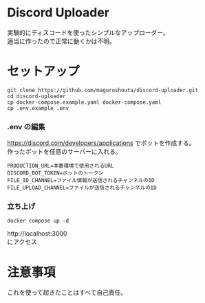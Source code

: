 # Discord Uploader

実験的にディスコードを使ったシンプルなアップローダー。  
適当に作ったので正常に動くかは不明。

# セットアップ

```
git clone https://github.com/maguroshouta/discord-uploader.git
cd discord-uploader
cp docker-compose.example.yaml docker-compose.yaml
cp .env.example .env
```

### .env の編集

https://discord.com/developers/applications でボットを作成する。  
作ったボットを任意のサーバーに入れる。

```
PRODUCTION_URL=本番環境で使用されるURL
DISCORD_BOT_TOKEN=ボットのトークン
FILE_ID_CHANNEL=ファイル情報が送信されるチャンネルのID
FILE_UPLOAD_CHANNEL=ファイルが送信されるチャンネルのID
```

### 立ち上げ

```
docker compose up -d
```

http://localhost:3000  
にアクセス

# 注意事項

これを使って起きたことはすべて自己責任。
